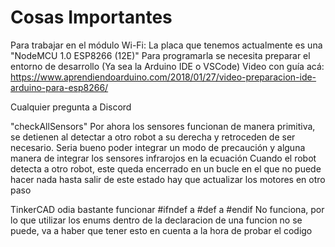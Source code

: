 # Cosas Importantes

Para trabajar en el módulo Wi-Fi:
La placa que tenemos actualmente es una "NodeMCU 1.0 ESP8266 (12E)"
Para programarla se necesita preparar el entorno de desarrollo (Ya sea la Arduino IDE o VSCode)
Video con guía acá: https://www.aprendiendoarduino.com/2018/01/27/video-preparacion-ide-arduino-para-esp8266/

Cualquier pregunta a Discord

"checkAllSensors"
Por ahora los sensores funcionan de manera primitiva, se detienen al detectar a otro robot a su derecha y retroceden de ser necesario.
Seria bueno poder integrar un modo de precaución y alguna manera de integrar los sensores infrarojos en la ecuación
Cuando el robot detecta a otro robot, este queda encerrado en un bucle en el que no puede hacer nada hasta salir de este estado
hay que actualizar los motores en otro paso

TinkerCAD odia bastante funcionar
#ifndef a
#def a
#endif
No funciona, por lo que utilizar los enums dentro de la declaracion de una funcion no se puede, va a haber que tener esto en cuenta a la hora de probar el codigo
